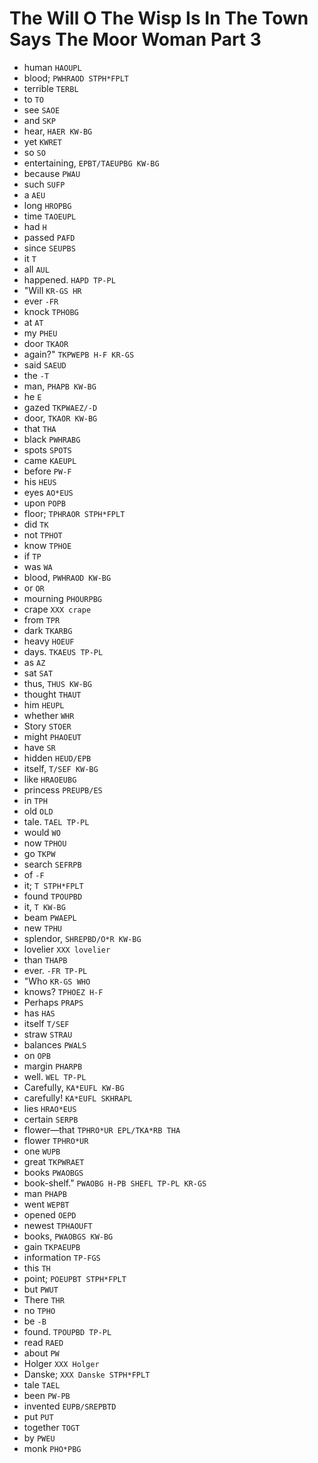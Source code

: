 # The Will O The Wisp Is In The Town Says The Moor Woman Part 3

* human `HAOUPL`
* blood; `PWHRAOD STPH*FPLT`
* terrible `TERBL`
* to `TO`
* see `SAOE`
* and `SKP`
* hear, `HAER KW-BG`
* yet `KWRET`
* so `SO`
* entertaining, `EPBT/TAEUPBG KW-BG`
* because `PWAU`
* such `SUFP`
* a `AEU`
* long `HROPBG`
* time `TAOEUPL`
* had `H`
* passed `PAFD`
* since `SEUPBS`
* it `T`
* all `AUL`
* happened. `HAPD TP-PL`
* "Will `KR-GS HR`
* ever `-FR`
* knock `TPHOBG`
* at `AT`
* my `PHEU`
* door `TKAOR`
* again?" `TKPWEPB H-F KR-GS`
* said `SAEUD`
* the `-T`
* man, `PHAPB KW-BG`
* he `E`
* gazed `TKPWAEZ/-D`
* door, `TKAOR KW-BG`
* that `THA`
* black `PWHRABG`
* spots `SPOTS`
* came `KAEUPL`
* before `PW-F`
* his `HEUS`
* eyes `AO*EUS`
* upon `POPB`
* floor; `TPHRAOR STPH*FPLT`
* did `TK`
* not `TPHOT`
* know `TPHOE`
* if `TP`
* was `WA`
* blood, `PWHRAOD KW-BG`
* or `OR`
* mourning `PHOURPBG`
* crape `XXX crape`
* from `TPR`
* dark `TKARBG`
* heavy `HOEUF`
* days. `TKAEUS TP-PL`
* as `AZ`
* sat `SAT`
* thus, `THUS KW-BG`
* thought `THAUT`
* him `HEUPL`
* whether `WHR`
* Story `STOER`
* might `PHAOEUT`
* have `SR`
* hidden `HEUD/EPB`
* itself, `T/SEF KW-BG`
* like `HRAOEUBG`
* princess `PREUPB/ES`
* in `TPH`
* old `OLD`
* tale. `TAEL TP-PL`
* would `WO`
* now `TPHOU`
* go `TKPW`
* search `SEFRPB`
* of `-F`
* it; `T STPH*FPLT`
* found `TPOUPBD`
* it, `T KW-BG`
* beam `PWAEPL`
* new `TPHU`
* splendor, `SHREPBD/O*R KW-BG`
* lovelier `XXX lovelier`
* than `THAPB`
* ever. `-FR TP-PL`
* "Who `KR-GS WHO`
* knows? `TPHOEZ H-F`
* Perhaps `PRAPS`
* has `HAS`
* itself `T/SEF`
* straw `STRAU`
* balances `PWALS`
* on `OPB`
* margin `PHARPB`
* well. `WEL TP-PL`
* Carefully, `KA*EUFL KW-BG`
* carefully! `KA*EUFL SKHRAPL`
* lies `HRAO*EUS`
* certain `SERPB`
* flower—that `TPHRO*UR EPL/TKA*RB THA`
* flower `TPHRO*UR`
* one `WUPB`
* great `TKPWRAET`
* books `PWAOBGS`
* book-shelf." `PWAOBG H-PB SHEFL TP-PL KR-GS`
* man `PHAPB`
* went `WEPBT`
* opened `OEPD`
* newest `TPHAOUFT`
* books, `PWAOBGS KW-BG`
* gain `TKPAEUPB`
* information `TP-FGS`
* this `TH`
* point; `POEUPBT STPH*FPLT`
* but `PWUT`
* There `THR`
* no `TPHO`
* be `-B`
* found. `TPOUPBD TP-PL`
* read `RAED`
* about `PW`
* Holger `XXX Holger`
* Danske; `XXX Danske STPH*FPLT`
* tale `TAEL`
* been `PW-PB`
* invented `EUPB/SREPBTD`
* put `PUT`
* together `TOGT`
* by `PWEU`
* monk `PHO*PBG`
